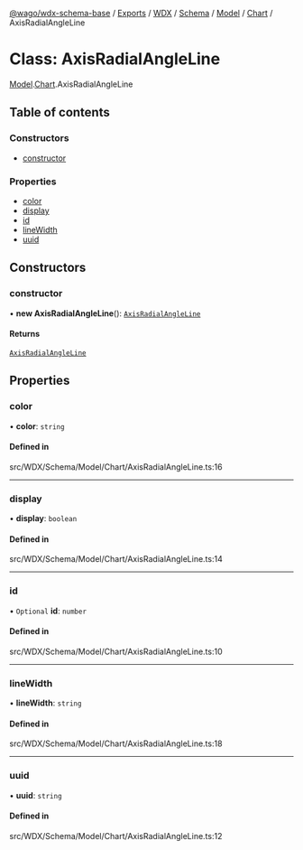 [@wago/wdx-schema-base](../README.md) / [Exports](../modules.md) / [WDX](../modules/WDX.md) / [Schema](../modules/WDX.Schema.md) / [Model](../modules/WDX.Schema.Model.md) / [Chart](../modules/WDX.Schema.Model.Chart.md) / AxisRadialAngleLine

# Class: AxisRadialAngleLine

[Model](../modules/WDX.Schema.Model.md).[Chart](../modules/WDX.Schema.Model.Chart.md).AxisRadialAngleLine

## Table of contents

### Constructors

- [constructor](WDX.Schema.Model.Chart.AxisRadialAngleLine.md#constructor)

### Properties

- [color](WDX.Schema.Model.Chart.AxisRadialAngleLine.md#color)
- [display](WDX.Schema.Model.Chart.AxisRadialAngleLine.md#display)
- [id](WDX.Schema.Model.Chart.AxisRadialAngleLine.md#id)
- [lineWidth](WDX.Schema.Model.Chart.AxisRadialAngleLine.md#linewidth)
- [uuid](WDX.Schema.Model.Chart.AxisRadialAngleLine.md#uuid)

## Constructors

### constructor

• **new AxisRadialAngleLine**(): [`AxisRadialAngleLine`](WDX.Schema.Model.Chart.AxisRadialAngleLine.md)

#### Returns

[`AxisRadialAngleLine`](WDX.Schema.Model.Chart.AxisRadialAngleLine.md)

## Properties

### color

• **color**: `string`

#### Defined in

src/WDX/Schema/Model/Chart/AxisRadialAngleLine.ts:16

___

### display

• **display**: `boolean`

#### Defined in

src/WDX/Schema/Model/Chart/AxisRadialAngleLine.ts:14

___

### id

• `Optional` **id**: `number`

#### Defined in

src/WDX/Schema/Model/Chart/AxisRadialAngleLine.ts:10

___

### lineWidth

• **lineWidth**: `string`

#### Defined in

src/WDX/Schema/Model/Chart/AxisRadialAngleLine.ts:18

___

### uuid

• **uuid**: `string`

#### Defined in

src/WDX/Schema/Model/Chart/AxisRadialAngleLine.ts:12
